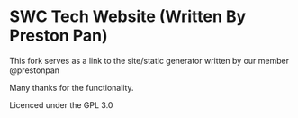 # SWC Tech Website (Written By Preston Pan)

This fork serves as a link to the site/static generator written by our member @prestonpan

Many thanks for the functionality.

Licenced under the GPL 3.0
